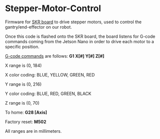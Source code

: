# Stepper-Motor-Control
Firmware for [SKR board](https://www.biqu.equipment/products/bigtreetech-skr-mini-e3-v2-0-32-bit-control-board-integrated-tmc2209-uart-for-ender-3) to drive stepper motors, used to control the gantry/end-effector on our robot.

Once this code is flashed onto the SKR board, the board listens for G-code commands coming from the Jetson Nano in order to drive each motor to a specific position.

[G-code commands](https://marlinfw.org/meta/gcode/) are follows: **G1 X[#] Y[#] Z[#]**

X range is (0, 184)

X color coding: BLUE, YELLOW, GREEN, RED 

Y range is (0, 216)

Y color coding: BLUE, RED, GREEN, BLACK

Z range is (0, 70)

To home: **G28 [Axis]**

Factory reset: **M502**

All ranges are in millimeters.
